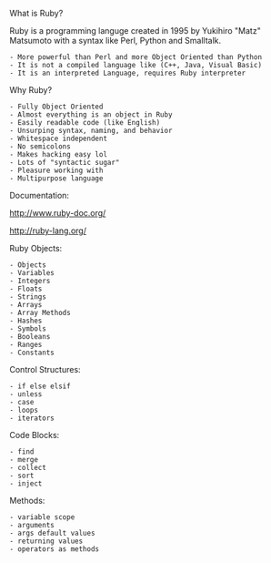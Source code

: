 What is Ruby? 

Ruby is a programming languge created in 1995 by Yukihiro "Matz" Matsumoto with a syntax like Perl, Python and Smalltalk.

	- More powerful than Perl and more Object Oriented than Python
	- It is not a compiled language like (C++, Java, Visual Basic)
	- It is an interpreted Language, requires Ruby interpreter 

Why Ruby? 

	- Fully Object Oriented 
	- Almost everything is an object in Ruby 
	- Easily readable code (like English) 
	- Unsurping syntax, naming, and behavior
	- Whitespace independent 
	- No semicolons 
	- Makes hacking easy lol
	- Lots of "syntactic sugar" 
	- Pleasure working with 
	- Multipurpose language

Documentation: 

http://www.ruby-doc.org/

http://ruby-lang.org/ 


Ruby Objects:

	- Objects
	- Variables
	- Integers
	- Floats 
	- Strings
	- Arrays 
	- Array Methods
	- Hashes
	- Symbols 
	- Booleans
	- Ranges 
	- Constants 

Control Structures: 

	- if else elsif 
	- unless
	- case 
	- loops 
	- iterators 

Code Blocks: 

	- find
	- merge
	- collect
	- sort
	- inject

Methods:

	- variable scope
	- arguments
	- args default values 
	- returning values 
	- operators as methods 


